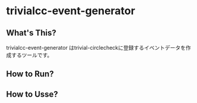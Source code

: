 # trivialcc-event-generator

## What's This?

trivialcc-event-generator はtrivial-circlecheckに登録するイベントデータを作成するツールです。

## How to Run?

## How to Usse?
